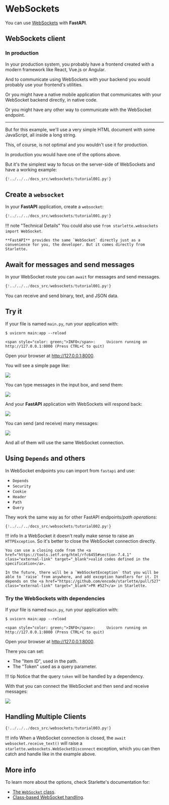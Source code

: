 # WebSockets

You can use <a href="https://developer.mozilla.org/en-US/docs/Web/API/WebSockets_API" class="external-link" target="_blank">WebSockets</a> with **FastAPI**.

## WebSockets client

### In production

In your production system, you probably have a frontend created with a modern framework like React, Vue.js or Angular.

And to communicate using WebSockets with your backend you would probably use your frontend's utilities.

Or you might have a native mobile application that communicates with your WebSocket backend directly, in native code.

Or you might have any other way to communicate with the WebSocket endpoint.

---

But for this example, we'll use a very simple HTML document with some JavaScript, all inside a long string.

This, of course, is not optimal and you wouldn't use it for production.

In production you would have one of the options above.

But it's the simplest way to focus on the server-side of WebSockets and have a working example:

```Python hl_lines="2  6 7 8 9 10 11 12 13 14 15 16 17 18 19 20 21 22 23 24 25 26 27 28 29 30 31 32 33 34 35 36 37 38  41 42 43"
{!../../../docs_src/websockets/tutorial001.py!}
```

## Create a `websocket`

In your **FastAPI** application, create a `websocket`:

```Python hl_lines="1 46 47"
{!../../../docs_src/websockets/tutorial001.py!}
```

!!! note "Technical Details"
    You could also use `from starlette.websockets import WebSocket`.

    **FastAPI** provides the same `WebSocket` directly just as a convenience for you, the developer. But it comes directly from Starlette.

## Await for messages and send messages

In your WebSocket route you can `await` for messages and send messages.

```Python hl_lines="48 49 50 51 52"
{!../../../docs_src/websockets/tutorial001.py!}
```

You can receive and send binary, text, and JSON data.

## Try it

If your file is named `main.py`, run your application with:

<div class="termy">

```console
$ uvicorn main:app --reload

<span style="color: green;">INFO</span>:     Uvicorn running on http://127.0.0.1:8000 (Press CTRL+C to quit)
```

</div>

Open your browser at <a href="http://127.0.0.1:8000" class="external-link" target="_blank">http://127.0.0.1:8000</a>.

You will see a simple page like:

<img src="/img/tutorial/websockets/image01.png">

You can type messages in the input box, and send them:

<img src="/img/tutorial/websockets/image02.png">

And your **FastAPI** application with WebSockets will respond back:

<img src="/img/tutorial/websockets/image03.png">

You can send (and receive) many messages:

<img src="/img/tutorial/websockets/image04.png">

And all of them will use the same WebSocket connection.

## Using `Depends` and others

In WebSocket endpoints you can import from `fastapi` and use:

* `Depends`
* `Security`
* `Cookie`
* `Header`
* `Path`
* `Query`

They work the same way as for other FastAPI endpoints/*path operations*:

```Python hl_lines="58 59 60 61 62 63 64 65  68 69 70 71 72 73 74 75 76 77 78 79 80 81 82 83"
{!../../../docs_src/websockets/tutorial002.py!}
```

!!! info
    In a WebSocket it doesn't really make sense to raise an `HTTPException`. So it's better to close the WebSocket connection directly.

    You can use a closing code from the <a href="https://tools.ietf.org/html/rfc6455#section-7.4.1" class="external-link" target="_blank">valid codes defined in the specification</a>.

    In the future, there will be a `WebSocketException` that you will be able to `raise` from anywhere, and add exception handlers for it. It depends on the <a href="https://github.com/encode/starlette/pull/527" class="external-link" target="_blank">PR #527</a> in Starlette.

### Try the WebSockets with dependencies

If your file is named `main.py`, run your application with:

<div class="termy">

```console
$ uvicorn main:app --reload

<span style="color: green;">INFO</span>:     Uvicorn running on http://127.0.0.1:8000 (Press CTRL+C to quit)
```

</div>

Open your browser at <a href="http://127.0.0.1:8000" class="external-link" target="_blank">http://127.0.0.1:8000</a>.

There you can set:

* The "Item ID", used in the path.
* The "Token" used as a query parameter.

!!! tip
    Notice that the query `token` will be handled by a dependency.

With that you can connect the WebSocket and then send and receive messages:

<img src="/img/tutorial/websockets/image05.png">

## Handling Multiple Clients

```Python hl_lines="23 24 44 45 46 47 48 49 50-63 78-80"
{!../../../docs_src/websockets/tutorial003.py!}
```

!!! info
    When a WebSocket connection is closed, the `await websocket.receive_text()` will raise a `starlette.websockets.WebSocketDisconnect` exception, which you can then catch and handle like in the example above. 

## More info

To learn more about the options, check Starlette's documentation for:

* <a href="https://www.starlette.io/websockets/" class="external-link" target="_blank">The `WebSocket` class</a>.
* <a href="https://www.starlette.io/endpoints/#websocketendpoint" class="external-link" target="_blank">Class-based WebSocket handling</a>.
